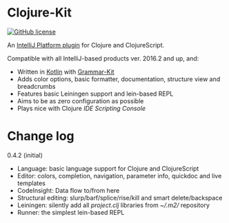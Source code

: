 
Clojure-Kit
==================
[![GitHub license](https://img.shields.io/badge/license-Apache%20License%202.0-blue.svg?style=flat)](http://www.apache.org/licenses/LICENSE-2.0)

An [IntelliJ Platform plugin](http://plugins.jetbrains.com) for Clojure and ClojureScript.

Compatible with all IntelliJ-based products ver. 2016.2 and up, and:
* Written in [Kotlin](https://github.com/JetBrains/kotlin) with [Grammar-Kit](https://github.com/JetBrains/Grammar-Kit)
* Adds color options, basic formatter, documentation, structure view and breadcrumbs   
* Features basic Leiningen support and lein-based REPL
* Aims to be as zero configuration as possible
* Plays nice with Clojure *IDE Scripting Console*


Change log
==========
0.4.2 (initial)

* Language: basic language support for Clojure and ClojureScript
* Editor: colors, completion, navigation, parameter info, quickdoc and live templates
* CodeInsight: Data flow to/from here
* Structural editing: slurp/barf/splice/rise/kill and smart delete/backspace
* Leiningen: silently add all *project.clj* libraries from *~/.m2/* repository
* Runner: the simplest lein-based REPL
